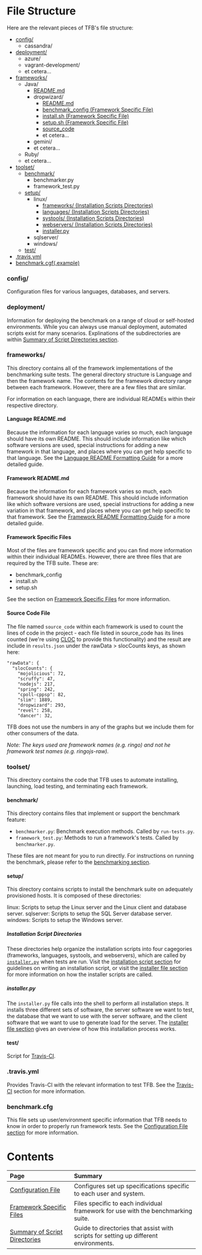 # File Structure

Here are the relevant pieces of TFB's file structure:

* [config/](#config)
    * cassandra/
* [deployment/](#deployment)
    * azure/
    * vagrant-development/
    * et cetera...
* [frameworks/](#frameworks)
    * Java/
        * [README.md](#language-readmemd)
        * dropwizard/
            * [README.md](#framework-readmemd)
            * [benchmark_config (Framework Specific File)](#framework-specific-files)
            * [install.sh (Framework Specific File)](#framework-specific-files)
            * [setup.sh (Framework Specific File)](#framework-specific-files)
            * [source_code](#source-code-file)
            * et cetera...
        * gemini/
        * et cetera...
    * Ruby/
    * et cetera...
* [toolset/](#toolset)
    * [benchmark/](#benchmark)
        * benchmarker.py
        * framework_test.py
    * [setup/](#setup)
        * linux/
            * [frameworks/ (Installation Scripts Directories)](#installation-script-directories)
            * [languages/ (Installation Scripts Directories)](#installation-script-directories)
            * [systools/ (Installation Scripts Directories)](#installation-script-directories)
            * [webservers/ (Installation Scripts Directories)](#installation-script-directories)
            * [installer.py](#installerpy)
        * sqlserver/
        * windows/
    * [test/](#test)
* [.travis.yml](#travisyml)
* [benchmark.cgf(.example)](#benchmarkcfg)

### config/

Configuration files for various languages, databases, and servers.

### deployment/

Information for deploying the benchmark on a range of cloud or 
self-hosted environments. While you can always use manual deployment, 
automated scripts exist for many scenarios. Explinations of the 
subdirectories are within 
[Summary of Script Directories section](Codebase/Summary-of-Script-Directories).

### frameworks/

This directory contains all of the framework implementations of the 
benchmarking suite tests. The general directory structure is Language 
and then the framework name. The contents for the framework directory 
range between each framework. However, there are a few files that are 
similar. 

For information on each language, there are individual READMEs within 
their respective directory. 

#### Language README.md

Because the information for each language varies so much, each language 
should have its own README. This should include information like which 
software versions are used, special instructions for adding a new 
framework in that language, and places where you can get help specific 
to that language. See the [Language README Formatting Guide](Development/Readme-Formats#language-readmes) 
for a more detailed guide.

#### Framework README.md

Because the information for each framework varies so much, each framework 
should have its own README. This should include information like which 
software versions are used, special instructions for adding a new 
variation in that framework, and places where you can get help specific 
to that framework. See the [Framework README Formatting Guide](Development/Readme-Formats#framework-readmes) 
for a more detailed guide.

#### Framework Specific Files

Most of the files are framework specific and you can find more 
information within their individual READMEs. However, there are three 
files that are required by the TFB suite. These are:

* benchmark_config
* install.sh
* setup.sh

See the section on [Framework Specific Files](Codebase/Framework-Files) 
for more information.

#### Source Code File

The file named `source_code` within each framework is used to count the lines 
of code in the project - each file listed in source_code has its lines counted 
(we're using [CLOC](http://cloc.sourceforge.net/) to provide this functionality)
and the result are include in `results.json` under the rawData > slocCounts 
keys, as shown here:

    "rawData": {
      "slocCounts": {
        "mojolicious": 72, 
        "scruffy": 47, 
        "nodejs": 217, 
        "spring": 242, 
        "cpoll-cppsp": 82, 
        "slim": 1889, 
        "dropwizard": 293, 
        "revel": 258, 
        "dancer": 32, 

TFB does not use the numbers in any of the graphs but we include them for 
other consumers of the data.

_Note: The keys used are framework names (e.g. ringo) and not he framework 
test names (e.g. ringojs-raw)._

### toolset/

This directory contains the code that TFB uses to automate installing, 
launching, load testing, and terminating each framework.

#### benchmark/

This directory contains files that implement or support the benchmark feature:

* `benchmarker.py`: Benchmark execution methods. Called by `run-tests.py`.
* `framework_test.py`: Methods to run a framework's tests. Called by `benchmarker.py`.

These files are not meant for you to run directly. For instructions on running the 
benchmark, please refer to the [benchmarking section](Benchmarking).

#### setup/

This directory contains scripts to install the benchmark suite on adequately 
provisioned hosts. It is composed of these directories:

linux: Scripts to setup the Linux server and the Linux client and database server.
sqlserver: Scripts to setup the SQL Server database server.
windows: Scripts to setup the Windows server.

##### Installation Script Directories

These directories help organize the installation scripts into four 
cagegories (frameworks, languages, systools, and webservers), 
which are called by [`installer.py`](#installerpy) when tests are run. 
Visit the [installation script section](Development/Add-Benchmark-Scripts#installation-scripts) 
for guidelines on writing an installation script, or visit the 
[installer file section](Codebase/SetupFiles#installer-file) for 
more information on how the installer scripts are called.

##### installer.py

The `installer.py` file calls into the shell to perform all installation steps. 
It installs three different sets of software, the server software we want to 
test, the database that we want to use with the server software, and the client 
software that we want to use to generate load for the server. The 
[installer file section](Codebase/SetupFiles#installer-file) gives 
an overview of how this installation process works.

#### test/

Script for [Travis-CI](Project-Information/Travis-CI).

### .travis.yml

Provides Travis-CI with the relevant information to test TFB. See the 
[Travis-CI](Project-Information/Travis-CI) section for more information.

### benchmark.cfg

This file sets up user/environment specific information that TFB needs to 
know in order to properly run framework tests. See the 
[Configuration File section](Codebase/Configuration-File) for more information.

# Contents

| Page | Summary |
|:---- |:------- |
[Configuration File](Codebase/Configuration-File) | Configures set up specifications specific to each user and system.
[Framework Specific Files](Codebase/Framework-Files) | Files specific to each individual framework for use with the benchmarking suite.
[Summary of Script Directories](Codebase/Summary-of-Script-Directories) | Guide to directories that assist with scripts for setting up different environments.
